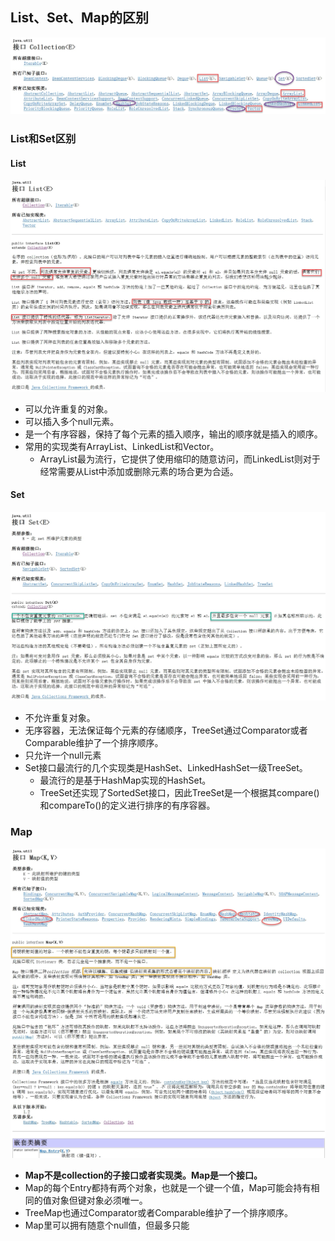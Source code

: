 ## List、Set、Map的区别

![](./_image/2018-05-16-16-21-20.jpg)
### List和Set区别
#### List

![](./_image/2018-05-17-18-00-47.jpg)   
- 可以允许重复的对象。
- 可以插入多个null元素。
- 是一个有序容器，保持了每个元素的插入顺序，输出的顺序就是插入的顺序。
- 常用的实现类有ArrayList、LinkedList和Vector。
    - ArrayList最为流行，它提供了使用缩印的随意访问，而LinkedList则对于经常需要从List中添加或删除元素的场合更为合适。
#### Set

![](./_image/2018-05-17-18-41-37.jpg)
  
- 不允许重复对象。
- 无序容器，无法保证每个元素的存储顺序，TreeSet通过Comparator或者Comparable维护了一个排序顺序。
- 只允许一个null元素
- Set接口最流行的几个实现类是HashSet、LinkedHashSet一级TreeSet。
    - 最流行的是基于HashMap实现的HashSet。
    - TreeSet还实现了SortedSet接口，因此TreeSet是一个根据其compare()和compareTo()的定义进行排序的有序容器。
### Map

![](./_image/2018-05-17-18-46-19.jpg)
- **Map不是collection的子接口或者实现类。Map是一个接口。**
- Map的每个Entry都持有两个对象，也就是一个键一个值，Map可能会持有相同的值对象但键对象必须唯一。
- TreeMap也通过Comparator或者Comparable维护了一个排序顺序。
- Map里可以拥有随意个null值，但最多只能